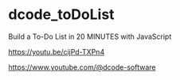 # dcode_toDoList

Build a To-Do List in 20 MINUTES with JavaScript

https://youtu.be/cijPd-TXPn4

https://www.youtube.com/@dcode-software
